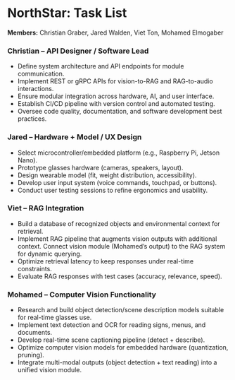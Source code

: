 # NorthStar: Task List
**Members:** Christian Graber, Jared Walden, Viet Ton, Mohamed Elmogaber

### Christian – API Designer / Software Lead
 - Define system architecture and API endpoints for module communication.
 - Implement REST or gRPC APIs for vision-to-RAG and RAG-to-audio interactions.
 - Ensure modular integration across hardware, AI, and user interface.
 - Establish CI/CD pipeline with version control and automated testing.
 - Oversee code quality, documentation, and software development best practices.

### Jared – Hardware + Model / UX Design
 - Select microcontroller/embedded platform (e.g., Raspberry Pi, Jetson Nano).
 - Prototype glasses hardware (cameras, speakers, layout).
 - Design wearable model (fit, weight distribution, accessibility).
 - Develop user input system (voice commands, touchpad, or buttons).
 - Conduct user testing sessions to refine ergonomics and usability.

### Viet – RAG Integration
 - Build a database of recognized objects and environmental context for retrieval.
 - Implement RAG pipeline that augments vision outputs with additional context.
Connect vision module (Mohamed’s output) to the RAG system for dynamic querying.
 - Optimize retrieval latency to keep responses under real-time constraints.
 - Evaluate RAG responses with test cases (accuracy, relevance, speed).

### Mohamed – Computer Vision Functionality
 - Research and build object detection/scene description models suitable for real-time glasses use.
 - Implement text detection and OCR for reading signs, menus, and documents.
 - Develop real-time scene captioning pipeline (detect + describe).
 - Optimize computer vision models for embedded hardware (quantization, pruning).
 - Integrate multi-modal outputs (object detection + text reading) into a unified vision module.
